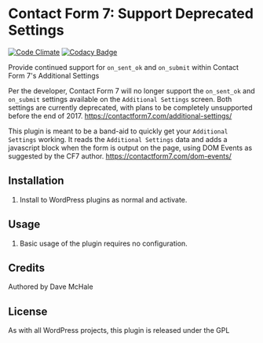 # Contact Form 7: Support Deprecated Settings

[![Code Climate](https://api.codeclimate.com/v1/badges/27f6d9f01370338430cc/maintainability.svg)](cf7-support-deprecated-settings) [![Codacy Badge](https://api.codacy.com/project/badge/Grade/4864f5cb70f340a9b04068454b6b39c7)](https://www.codacy.com/app/dmchale/cf7-support-deprecated-settings?utm_source=github.com&amp;utm_medium=referral&amp;utm_content=dmchale/cf7-support-deprecated-settings&amp;utm_campaign=Badge_Grade)

Provide continued support for `on_sent_ok` and `on_submit` within Contact Form 7's Additional Settings

Per the developer, Contact Form 7 will no longer support the `on_sent_ok` and `on_submit` settings available on the `Additional Settings` screen. Both settings are currently deprecated, with plans to be completely unsupported before the end of 2017. https://contactform7.com/additional-settings/

This plugin is meant to be a band-aid to quickly get your `Additional Settings` working. It reads the `Additional Settings` data and adds a javascript block when the form is output on the page, using DOM Events as suggested by the CF7 author. https://contactform7.com/dom-events/

## Installation
1. Install to WordPress plugins as normal and activate.

## Usage
1. Basic usage of the plugin requires no configuration.

## Credits
Authored by Dave McHale

## License
As with all WordPress projects, this plugin is released under the GPL 
